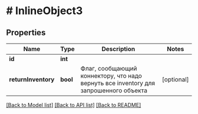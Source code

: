 # # InlineObject3

## Properties

Name | Type | Description | Notes
------------ | ------------- | ------------- | -------------
**id** | **int** |  | 
**returnInventory** | **bool** | Флаг, сообщающий коннектору, что надо вернуть все inventory для запрошенного объекта | [optional] 

[[Back to Model list]](../../README.md#documentation-for-models) [[Back to API list]](../../README.md#documentation-for-api-endpoints) [[Back to README]](../../README.md)


